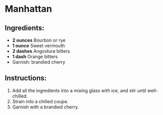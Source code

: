 # Manhattan

## Ingredients:
- **2 ounces** Bourbon or rye
- **1 ounce** Sweet vermouth
- **2 dashes** Angostura bitters
- **1 dash** Orange bitters
- Garnish: brandied cherry

## Instructions:
1. Add all the ingredients into a mixing glass with ice, and stir until well-chilled.
2. Strain into a chilled coupe.
3. Garnish with a brandied cherry.
